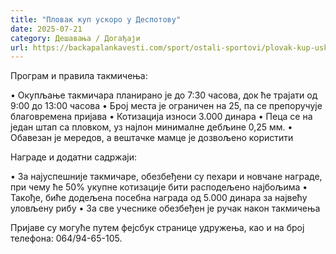 ```yaml
---
title: "Пловак куп ускоро у Деспотову"
date: 2025-07-21
category: Дешавања / Догађаји
url: https://backapalankavesti.com/sport/ostali-sportovi/plovak-kup-uskoro-u-despotovu/
---
```


Програм и правила такмичења:

• Окупљање такмичара планирано је до 7:30 часова, док ће трајати од 9:00 до 13:00 часова
• Број места је ограничен на 25, па се препоручује благовремена пријава
• Котизација износи 3.000 динара
• Пеца се на један штап са пловком, уз најлон минималне дебљине 0,25 мм.
• Обавезан је мередов, а вештачке мамце је дозвољено користити

Награде и додатни садржаји:

• За најуспешније такмичаре, обезбеђени су пехари и новчане награде, при чему ће 50% укупне котизације бити расподељено најбољима
• Такође, биће додељена посебна награда од 5.000 динара за највећу уловљену рибу
• За све учеснике обезбеђен је ручак након такмичења

Пријаве су могуће путем фејсбук странице удружења, као и на број телефона:
064/94-65-105.
